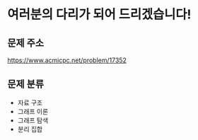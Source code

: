 # 여러분의 다리가 되어 드리겠습니다!
## 문제 주소
https://www.acmicpc.net/problem/17352

## 문제 분류
- 자료 구조
- 그래프 이론
- 그래프 탐색
- 분리 집합